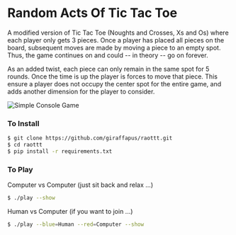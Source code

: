 # Random Acts Of Tic Tac Toe

A modified version of Tic Tac Toe (Noughts and Crosses, Xs and Os) where each
player only gets 3 pieces. Once a player has placed all pieces on the board,
subsequent moves are made by moving a piece to an empty spot. Thus, the game
continues on and could -- in theory -- go on forever.

As an added twist, each piece can only remain in the same spot for 5 rounds.
Once the time is up the player is forces to move that piece. This ensure a
player does not occupy the center spot for the entire game, and adds another
dimension for the player to consider.

![Simple Console Game](../screenshots/raottt.png)

### To Install
```bash
$ git clone https://github.com/giraffapus/raottt.git
$ cd raottt
$ pip install -r requirements.txt
```

### To Play

Computer vs Computer (just sit back and relax ...)
```bash
$ ./play --show
```

Human vs Computer (if you want to join ...)
```bash
$ ./play --blue=Human --red=Computer --show
```
